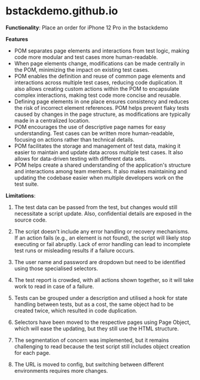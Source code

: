 # bstackdemo.github.io

**Functionality**: Place an order for iPhone 12 Pro in the bstackdemo

**Features**
- POM separates page elements and interactions from test logic, making code more modular and test cases more human-readable.
- When page elements change, modifications can be made centrally in the POM, minimizing the impact on existing test cases.
- POM enables the definition and reuse of common page elements and interactions across multiple test cases, reducing code duplication. It also allows creating custom actions within the POM to encapsulate complex interactions, making test code more concise and reusable.
- Defining page elements in one place ensures consistency and reduces the risk of incorrect element references. POM helps prevent flaky tests caused by changes in the page structure, as modifications are typically made in a centralized location.
- POM encourages the use of descriptive page names for easy understanding. Test cases can be written more human-readable, focusing on actions rather than technical details.
- POM facilitates the storage and management of test data, making it easier to maintain and update data across multiple test cases. It also allows for data-driven testing with different data sets.
- POM helps create a shared understanding of the application's structure and interactions among team members. It also makes maintaining and updating the codebase easier when multiple developers work on the test suite.

**Limitations**:

1. The test data can be passed from the test, but changes would still necessitate a script update. Also, confidential details are exposed in the source code.

2. The script doesn't include any error handling or recovery mechanisms. If an action fails (e.g., an element is not found), the script will likely stop executing or fail abruptly. Lack of error handling can lead to incomplete test runs or misleading results if a failure occurs. 

3. The user name and password are dropdown but need to be identified using those specialised selectors. 

4. The test report is crowded, with all actions shown together, so it will take work to read in case of a failure. 

5. Tests can be grouped under a description and utilised a hook for state handling between tests, but as a cost, the same object had to be created twice, which resulted in code duplication.

6. Selectors have been moved to the respective pages using Page Object, which will ease the updating, but they still use the HTML structure.

7. The segmentation of concern was implemented, but it remains challenging to read because the test script still includes object creation for each page.

8. The URL is moved to config, but switching between different environments requires more changes.
